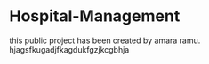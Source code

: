 # Hospital-Management
this public project has been created by amara ramu.
hjagsfkugadjfkagdukfgzjkcgbhja

